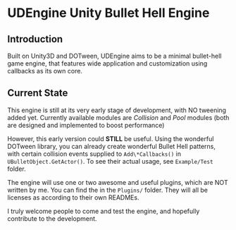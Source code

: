 # UDEngine Unity Bullet Hell Engine

## Introduction  
Built on Unity3D and DOTween, UDEngine aims to be a minimal bullet-hell game engine, that features wide application and customization using callbacks as its own core.  

## Current State
This engine is still at its very early stage of development, with NO tweening added yet. Currently available modules are *Collision* and *Pool* modules (both are designed and implemented to boost performance)  

However, this early version could __STILL__ be useful. Using the wonderful DOTween library, you can already create wonderful Bullet Hell patterns, with certain collision events supplied to `Add\*Callbacks()` in `UBulletObject.GetActor()`. To see their actual usage, see `Example/Test` folder.  

The engine will use one or two awesome and useful plugins, which are NOT written by me. You can find the in the `Plugins/` folder. They will all be licenses as according to their own READMEs.  

I truly welcome people to come and test the engine, and hopefully contribute to the development.  
